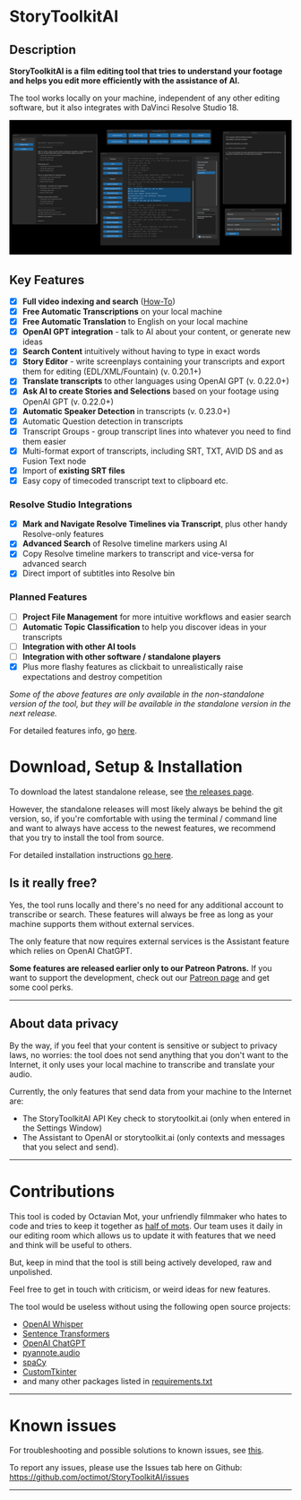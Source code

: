# StoryToolkitAI

## Description

**StoryToolkitAI is a film editing tool that tries to understand your footage and helps you edit more efficiently with 
the assistance of AI.**

The tool works locally on your machine, independent of any other editing software, but it also integrates with DaVinci 
Resolve Studio 18.

<img alt="StoryToolkitAI Interface" src="help/storytoolkitai_v0.19.0.png" width="750">

## Key Features
- [x] **Full video indexing and search** ([How-To](https://www.youtube.com/watch?v=UDwOvBqS1X8))
- [x] **Free Automatic Transcriptions** on your local machine
- [x] **Free Automatic Translation** to English on your local machine
- [x] **OpenAI GPT integration** - talk to AI about your content, or generate new ideas
- [x] **Search Content** intuitively without having to type in exact words
- [X] **Story Editor** - write screenplays containing your transcripts and export them for editing (EDL/XML/Fountain) (v. 0.20.1+)
- [X] **Translate transcripts** to other languages using OpenAI GPT (v. 0.22.0+)
- [X] **Ask AI to create Stories and Selections** based on your footage using OpenAI GPT (v. 0.22.0+)
- [X] **Automatic Speaker Detection** in transcripts (v. 0.23.0+)
- [X] Automatic Question detection in transcripts
- [X] Transcript Groups - group transcript lines into whatever you need to find them easier
- [x] Multi-format export of transcripts, including SRT, TXT, AVID DS and as Fusion Text node
- [X] Import of **existing SRT files** 
- [X] Easy copy of timecoded transcript text to clipboard etc.

### Resolve Studio Integrations
- [x] **Mark and Navigate Resolve Timelines via Transcript**, plus other handy Resolve-only features
- [x] **Advanced Search** of Resolve timeline markers using AI
- [x] Copy Resolve timeline markers to transcript and vice-versa for advanced search
- [x] Direct import of subtitles into Resolve bin

### Planned Features
- [ ] **Project File Management** for more intuitive workflows and easier search
- [ ] **Automatic Topic Classification** to help you discover ideas in your transcripts
- [ ] **Integration with other AI tools**
- [ ] **Integration with other software / standalone players**
- [X] Plus more flashy features as clickbait to unrealistically raise expectations and destroy competition

_Some of the above features are only available in the non-standalone version of the tool, but they will be available
in the standalone version in the next release._

For detailed features info, go [here](https://github.com/octimot/StoryToolkitAI/blob/main/FEATURES.md).

# Download, Setup & Installation

To download the latest standalone release, see [the releases page](https://github.com/octimot/StoryToolkitAI/releases).

However, the standalone releases will most likely always be behind the git version, so, if you're comfortable with 
using the terminal / command line and want to always have access to the newest features, we recommend that you try to 
install the tool from source.

For detailed installation instructions
[go here](https://github.com/octimot/StoryToolkitAI/blob/main/INSTALLATION.md).

## Is it really free?
Yes, the tool runs locally and there's no need for any additional account to transcribe or search. These features will
always be free as long as your machine supports them without external services. 

The only feature that now requires external services is the Assistant feature which relies on OpenAI ChatGPT.

**Some features are released earlier only to our Patreon Patrons.** If you want to support the development, 
check out our [Patreon page](https://www.patreon.com/StoryToolkitAI) and get some cool perks. 

---

## About data privacy
By the way, if you feel that your content is sensitive or subject to privacy laws, no worries: 
the tool does not send anything that you don't want to the Internet, it only uses your local machine to transcribe and 
translate your audio.

Currently, the only features that send data from your machine to the Internet are:
- The StoryToolkitAI API Key check to storytoolkit.ai (only when entered in the Settings Window)
- The Assistant to OpenAI or storytoolkit.ai (only contexts and messages that you select and send).

---

# Contributions
This tool is coded by Octavian Mot, your unfriendly filmmaker who hates to code and tries to keep it together as
[half of mots](https://mots.us). Our team uses it daily in our editing room which allows us to update it with
features that we need and think will be useful to others.

But, keep in mind that the tool is still being actively developed, raw and unpolished.

Feel free to get in touch with criticism, or weird ideas for new features. 

The tool would be useless without using the following open source projects:
- [OpenAI Whisper](https://openai.com/blog/whisper/)
- [Sentence Transformers](https://www.sbert.net/)
- [OpenAI ChatGPT](https://openai.com/blog/chat-gpt/)
- [pyannote.audio](https://github.com/pyannote/pyannote-audio/)
- [spaCy](https://spacy.io/)
- [CustomTkinter](https://customtkinter.tomschimansky.com/)
- and many other packages listed in [requirements.txt](https://github.com/octimot/StoryToolkitAI/blob/main/requirements.txt)

---

# Known issues

For troubleshooting and possible solutions to known issues, see [this](FEATURES.md#known-issues).

To report any issues, please use the Issues tab here on Github: https://github.com/octimot/StoryToolkitAI/issues

---
